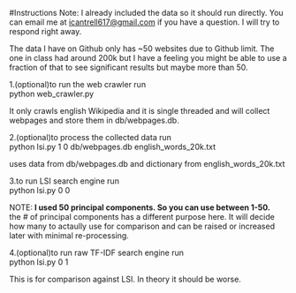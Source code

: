 #Instructions
Note: I already included the data so it should run directly. You can email me at icantrell617@gmail.com if you have a question. I will try to respond right away.

The data I have on Github only has ~50 websites due to Github limit. The one in class had around 200k but I have a feeling you might be able to use a fraction of that to see significant results but maybe more than 50.

1.(optional)to run the web crawler run<br>
python web_crawler.py

It only crawls english Wikipedia and it is single threaded and will collect webpages and store them in db/webpages.db. 

2.(optional)to process the collected data run<br>
python lsi.py <number of principal components to create> 1 0 db/webpages.db english_words_20k.txt

uses data from db/webpages.db and dictionary from english_words_20k.txt

3.to run LSI search engine run<br>
python lsi.py <number of principal components to use> 0 0<br>

NOTE:<b> I used 50 principal components. So you can use between 1-50.</b><br>
the # of principal components has a different purpose here. It will decide how many to actaully use for comparison and can be raised or increased later with minimal re-processing.

4.(optional)to run raw TF-IDF search engine run<br>
python lsi.py <number of principal components to use> 0 1

This is for comparison against LSI. In theory it should be worse.
